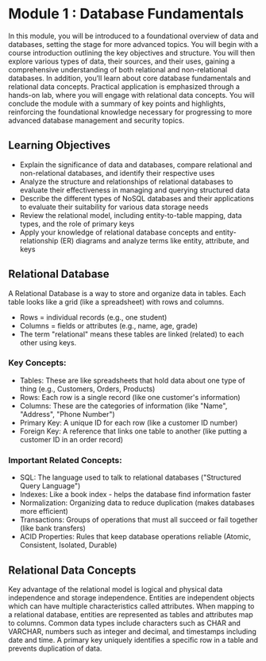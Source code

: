 # Module 1 : Database Fundamentals

In this module, you will be introduced to a foundational overview of data and databases, setting the stage for more advanced topics. You will begin with a course introduction outlining the key objectives and structure. You will then explore various types of data, their sources, and their uses, gaining a comprehensive understanding of both relational and non-relational databases. In addition, you’ll learn about core database fundamentals and relational data concepts. Practical application is emphasized through a hands-on lab, where you will engage with relational data concepts. You will conclude the module with a summary of key points and highlights, reinforcing the foundational knowledge necessary for progressing to more advanced database management and security topics.

## Learning Objectives
- Explain the significance of data and databases, compare relational and non-relational databases, and identify their respective uses
- Analyze the structure and relationships of relational databases to evaluate their effectiveness in managing and querying structured data
- Describe the different types of NoSQL databases and their applications to evaluate their suitability for various data storage needs
- Review the relational model, including entity-to-table mapping, data types, and the role of primary keys
- Apply your knowledge of relational database concepts and entity-relationship (ER) diagrams and analyze terms like entity, attribute, and keys

## Relational Database
A Relational Database is a way to store and organize data in tables. Each table looks like a grid (like a spreadsheet) with rows and columns.
- Rows = individual records (e.g., one student)
- Columns = fields or attributes (e.g., name, age, grade)
- The term "relational" means these tables are linked (related) to each other using keys.

### Key Concepts:
- Tables: These are like spreadsheets that hold data about one type of thing (e.g., Customers, Orders, Products)
- Rows: Each row is a single record (like one customer's information)
- Columns: These are the categories of information (like "Name", "Address", "Phone Number")
- Primary Key: A unique ID for each row (like a customer ID number)
- Foreign Key: A reference that links one table to another (like putting a customer ID in an order record)

### Important Related Concepts:
- SQL: The language used to talk to relational databases ("Structured Query Language")
- Indexes: Like a book index - helps the database find information faster
- Normalization: Organizing data to reduce duplication (makes databases more efficient)
- Transactions: Groups of operations that must all succeed or fail together (like bank transfers)
- ACID Properties: Rules that keep database operations reliable (Atomic, Consistent, Isolated, Durable)

## Relational Data Concepts
Key advantage of the relational model is logical and physical data independence and storage independence. Entities are independent objects which can have multiple characteristics called attributes. When mapping to a relational database, entities are represented as tables and attributes map to columns. Common data types include characters such as CHAR and VARCHAR, numbers such as integer and decimal, and timestamps including date and time. A primary key uniquely identifies a specific row in a table and prevents duplication of data.
